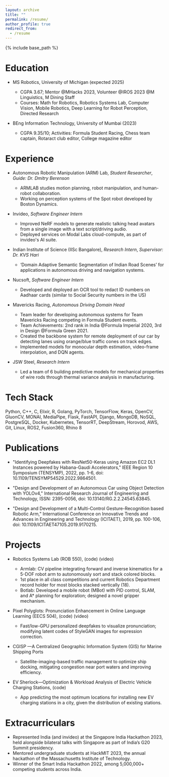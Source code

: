 ```yaml
---
layout: archive
title: ""
permalink: /resume/
author_profile: true
redirect_from:
  - /resume
---
```


{% include base_path %}

Education
======
* MS Robotics, University of Michigan (expected 2025)
  * CGPA 3.67; Mentor @MHacks 2023, Volunteer @IROS 2023 @M Linguistics, M Dining Staff
  * Courses: Math for Robotics, Robotics Systems Lab, Computer Vision, Mobile Robotics, Deep Learning for Robot Perception, Directed Research

* BEng Information Technology, University of Mumbai (2023)
  * CGPA 9.35/10; Activities: Formula Student Racing, Chess team captain, Rotaract club editor, College magazine editor

Experience
======
* Autonomous Robotic Manipulation (ARM) Lab, <em>Student Researcher</em>, <em>Guide: Dr. Dmitry Berenson</em>
  * ARMLAB studies motion planning, robot manipulation, and human-robot collaboration.
  * Working on perception systems of the Spot robot developed by Boston Dynamics. 

* Invideo, <em>Software Engineer Intern</em>
  * Improved NeRF models to generate realistic talking head avatars from a single image with a text script/driving audio.
  * Deployed services on Modal Labs cloud-compute, as part of invideo's AI suite.

* Indian Institute of Science (IISc Bangalore), <em>Research Intern</em>, <em>Supervisor: Dr. KVS Hari</em>
  * ‘Domain Adaptive Semantic Segmentation of Indian Road Scenes’ for applications in autonomous driving and navigation systems.

* Nucsoft, <em>Software Engineer Intern</em>
  * Developed and deployed an OCR tool to redact ID numbers on Aadhaar cards (similar to Social Security numbers in the US)

* Mavericks Racing, <em>Autonomous Driving Domain Head</em>
  * Team leader for developing autonomous systems for Team Mavericks Racing competing in Formula Student events.
  * Team Achievements: 2nd rank in India @Formula Imperial 2020, 3rd in Design @Formula Green 2021.
  * Created the backbone system for remote deployment of our car by detecting lanes using orange/blue traffic cones on track edges.
  * Implemented models for monocular depth estimation, video-frame interpolation, and DQN agents.
  
* JSW Steel, <em>Research Intern</em>
  * Led a team of 6 building predictive models for mechanical properties of wire rods through thermal variance analysis in manufacturing.

  
Tech Stack
======
Python, C++, C, Elixir, R, Golang, PyTorch, TensorFlow, Keras, OpenCV, GluonCV, MONAI, MediaPipe, Flask, FastAPI, Django, MongoDB, NoSQL, PostgreSQL, Docker, Kubernetes, TensorRT, DeepStream, Horovod, AWS, Git, Linux, ROS2, Fusion360, Rhino 8


Publications
======
<!--  <ul>{% for post in site.publications %}
    {% include archive-single-cv.html %}
  {% endfor %}</ul> -->
  
* "Identifying Deepfakes with ResNet50-Keras using Amazon EC2 DL1 Instances powered by Habana-Gaudi Accelerators," IEEE Region 10
Symposium (TENSYMP), 2022, pp. 1-6, doi: 10.1109/TENSYMP54529.2022.9864501.
  
* "Design and Development of an Autonomous Car using Object Detection with YOLOv4," International Research Journal of Engineering
and Technology, ISSN: 2395-0056, doi: 10.13140/RG.2.2.24545.63845.

* "Design and Development of a Multi-Control Gesture-Recognition based Robotic Arm," International Conference on Innovative Trends
and Advances in Engineering and Technology (ICITAET), 2019, pp. 100-106, doi: 10.1109/ICITAET47105.2019.9170215.


Projects
======

* Robotics Systems Lab (ROB 550), (code) (video)
  * Armlab: CV pipeline integrating forward and inverse kinematics for a 5-DOF robot arm to autonomously sort and stack colored blocks.
  * 1st place in all class competitions and current Robotics Department record holder for most blocks stacked vertically (18).
  * Botlab: Developed a mobile robot (MBot) with PID control, SLAM, and A* planning for exploration; designed a novel gripper mechanism.

* Pixel Polyglots: Pronunciation Enhancement in Online Language Learning (EECS 504), (code) (video)
  * Fast/low-GPU personalized deepfakes to visualize pronunciation; modifying latent codes of StyleGAN images for expression correction.

* CGISP —A Centralized Geographic Information System (GIS) for Marine Shipping Ports
  * Satellite-imaging-based traffic management to optimize ship docking, mitigating congestion near port waters and improving efficiency.

* EV Sherlock—Optimization & Workload Analysis of Electric Vehicle Charging Stations, (code)
  * App predicting the most optimum locations for installing new EV charging stations in a city, given the distribution of existing stations.

  
Extracurriculars
======

* Represented India (and invideo) at the Singapore India Hackathon 2023, held alongside bilateral talks with Singapore as part of India’s G20 Summit presidency.
* Mentored undergraduate students at HackMIT 2023, the annual hackathon of the Massachusetts Institute of Technology.
* Winner of the Smart India Hackathon 2022, among 5,000,000+ competing students across India.
